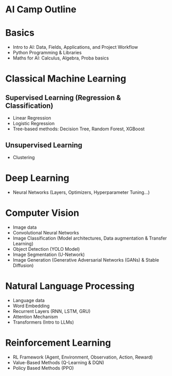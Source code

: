 # AI Camp Outline

# Basics
- Intro to AI: Data, Fields, Applications, and Project Workflow
- Python Programming & Libraries
- Maths for AI: Calculus, Algebra, Proba basics

# Classical Machine Learning
## Supervised Learning (Regression & Classification)
- Linear Regression
- Logistic Regression
- Tree-based methods: Decision Tree, Random Forest, XGBoost

## Unsupervised Learning
- Clustering

# Deep Learning
- Neural Networks (Layers, Optimizers, Hyperparameter Tuning...)

# Computer Vision
- Image data
- Convolutional Neural Networks
- Image Classification (Model architectures, Data augmentation & Transfer Learning)
- Object Detection (YOLO Model)
- Image Segmentation (U-Network)
- Image Generation (Generative Adversarial Networks (GANs) & Stable Diffusion)

# Natural Language Processing
- Language data
- Word Embedding
- Recurrent Layers (RNN, LSTM, GRU)
- Attention Mechanism
- Transformers (Intro to LLMs)

# Reinforcement Learning
- RL Framework (Agent, Environment, Observation, Action, Reward)
- Value-Based Methods (Q-Learning & DQN)
- Policy Based Methods (PPO)
